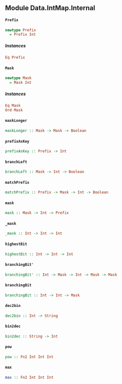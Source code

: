 ## Module Data.IntMap.Internal

#### `Prefix`

``` purescript
newtype Prefix
  = Prefix Int
```

##### Instances
``` purescript
Eq Prefix
```

#### `Mask`

``` purescript
newtype Mask
  = Mask Int
```

##### Instances
``` purescript
Eq Mask
Ord Mask
```

#### `maskLonger`

``` purescript
maskLonger :: Mask -> Mask -> Boolean
```

#### `prefixAsKey`

``` purescript
prefixAsKey :: Prefix -> Int
```

#### `branchLeft`

``` purescript
branchLeft :: Mask -> Int -> Boolean
```

#### `matchPrefix`

``` purescript
matchPrefix :: Prefix -> Mask -> Int -> Boolean
```

#### `mask`

``` purescript
mask :: Mask -> Int -> Prefix
```

#### `_mask`

``` purescript
_mask :: Int -> Int -> Int
```

#### `highestBit`

``` purescript
highestBit :: Int -> Int -> Int
```

#### `branchingBit'`

``` purescript
branchingBit' :: Int -> Mask -> Int -> Mask -> Mask
```

#### `branchingBit`

``` purescript
branchingBit :: Int -> Int -> Mask
```

#### `dec2bin`

``` purescript
dec2bin :: Int -> String
```

#### `bin2dec`

``` purescript
bin2dec :: String -> Int
```

#### `pow`

``` purescript
pow :: Fn2 Int Int Int
```

#### `max`

``` purescript
max :: Fn2 Int Int Int
```


